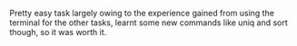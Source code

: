 Pretty easy task largely owing to the experience gained from using the terminal for the other tasks, learnt some new commands like uniq and sort though, so it was worth it.
